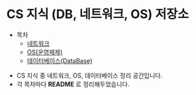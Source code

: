 # CS 지식 (DB, 네트워크, OS) 저장소
* 목차
    * [네트워크](https://github.com/Hasegos/Study_CS/tree/master/Computer%20Science/NetWork)
    * [OS(운영체제)](https://github.com/Hasegos/Study_CS/tree/master/Computer%20Science/Operating%20System)
    * [데이터베이스(DataBase)]()
    
+ CS 지식 중 네트워크, OS, 데이터베이스 정리 공간입니다.
+ 각 목차마다 **README** 로 정리해두었습니다.